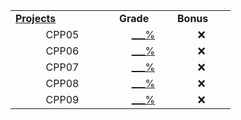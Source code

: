 <table>
  <tr>
    <td width="150"><a href="./CPP05-09"><b>Projects</b></a></td>
    <td width="77"><b>Grade</b></td>
    <td width="77"><b>Bonus</b></td>
  </tr>
  <tr align="center">
    <td align="center">CPP05</td>
    <td><a href="./CPP05-09/CPP05">___%</a></td>
    <td>❌</td>
  </tr>
  <tr align="center">
    <td align="center">CPP06</td>
    <td><a href="./CPP05-09/CPP06">___%</a></td>
    <td>❌</td>
  </tr>
  <tr align="center">
    <td align="center">CPP07</td>
    <td><a href="./CPP05-09/CPP07">___%</a></td>
    <td>❌</td>
  </tr>
  <tr align="center">
    <td align="center">CPP08</td>
    <td><a href="./CPP05-09/CPP08">___%</a></td>
    <td>❌</td>
  </tr>
  <tr align="center">
    <td align="center">CPP09</td>
    <td><a href="./CPP00-09/CPP09">___%</a></td>
    <td>❌</td>
  </tr>
</table>
<br/>